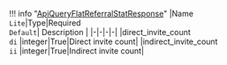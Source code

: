 !!! info "[ApiQueryFlatReferralStatResponse](/../../schemas/api_query_flat_referral_stat_response)"
    |Name<br>`Lite`|Type|Required<br>`Default`| Description |
    |-|-|-|-|
    |direct_invite_count<br>`di` |integer|True|Direct invite count|
    |indirect_invite_count<br>`ii` |integer|True|Indirect invite count|
